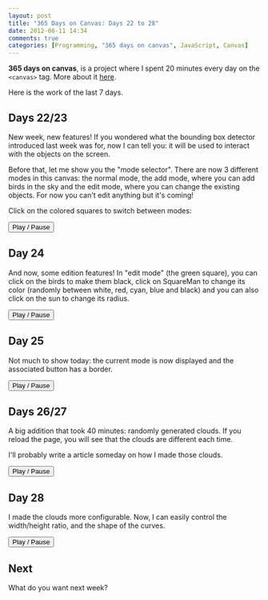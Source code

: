 ```yaml
---
layout: post
title: "365 Days on Canvas: Days 22 to 28"
date: 2012-06-11 14:34
comments: true
categories: [Programming, "365 days on canvas", JavaScript, Canvas]
---
```


**365 days on canvas**, is a project where I spent 20 minutes every day
on the `<canvas>` tag. More about it [here](/2012/05/365-days-on-canvas/).

Here is the work of the last 7 days.

<!-- more -->

<script type="text/javascript" src="/projects/365-days-on-canvas/js/loader.js"></script>

<!-- Octopress removes the style if not wrapped -->
<div><style type="text/css">
    div.entry-content canvas {
        border : 1px solid #ccc;
        position : relative;
    }
    div.entry-content button {
        display : block;
    }
</style></div>

Days 22/23
----------
New week, new features! If you wondered what the bounding box detector
introduced last week was for, now I can tell you: it will be used to
interact with the objects on the screen.

Before that, let me show you the "mode selector". There are now 3 different
modes in this canvas: the normal mode, the add mode, where you can add birds
in the sky and the edit mode, where you can change the existing objects.
For now you can't edit anything but it's coming!

Click on the colored squares to switch between modes:

<button id="btn22-23">Play / Pause</button>
<canvas id="day22-23" width="500" height="500"></canvas>

Day 24
------
And now, some edition features! In "edit mode" (the green square), you can
click on the birds to make them black, click on SquareMan to change its color
(randomly between white, red, cyan, blue and black) and you can also click
on the sun to change its radius.

<button id="btn24">Play / Pause</button>
<canvas id="day24" width="500" height="500"></canvas>

Day 25
------
Not much to show today: the current mode is now displayed and the associated
button has a border.

<button id="btn25">Play / Pause</button>
<canvas id="day25" width="500" height="500"></canvas>

Days 26/27
----------
A big addition that took 40 minutes: randomly generated clouds. If you
reload the page, you will see that the clouds are different each time.

I'll probably write a article someday on how I made those clouds.

<button id="btn26-27">Play / Pause</button>
<canvas id="day26-27" width="500" height="500"></canvas>

Day 28
------
I made the clouds more configurable. Now, I can easily control the
width/height ratio, and the shape of the curves.

<button id="btn28">Play / Pause</button>
<canvas id="day28" width="500" height="500"></canvas>

Next
----

What do you want next week?
